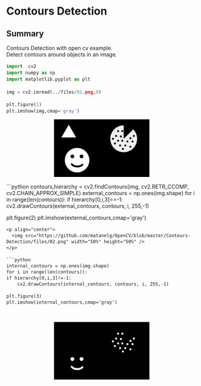 # Contours Detection

## Summary
Contours Detection with open cv example.<br />
Detect contours around objects in an image.

```python
import  cv2   
import numpy as np
import matplotlib.pyplot as plt

img = cv2.imread(../files/01.png,0)

plt.figure(1)
plt.imshow(img,cmap='gray')
```
<p align="center">
  <img src="https://github.com/matanelg/OpenCV/blob/master/Contours-Detection/files/01.png" width="50%" height="50%" />
</p>
​
```python
contours,hierarchy = cv2.findContours(img, cv2.RETR_CCOMP, cv2.CHAIN_APPROX_SIMPLE)
external_contours = np.ones(img.shape)
for i in range(len(contours)):
if hierarchy[0,i,3]==-1:
    cv2.drawContours(external_contours, contours, i, 255,-1)

plt.figure(2)
plt.imshow(external_contours,cmap='gray')
```
​<p align="center">
  <img src="https://github.com/matanelg/OpenCV/blob/master/Contours-Detection/files/02.png" width="50%" height="50%" />
</p>
​
```python
internal_contours = np.ones(img.shape)
for i in range(len(contours)):
if hierarchy[0,i,3]!=-1:
    cv2.drawContours(internal_contours, contours, i, 255,-1)

plt.figure(3)
plt.imshow(internal_contours,cmap='gray')
```
​<p align="center">
  <img src="https://github.com/matanelg/OpenCV/blob/master/Contours-Detection/files/03.png" width="50%" height="50%" />
</p>



